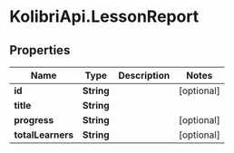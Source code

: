 # KolibriApi.LessonReport

## Properties
Name | Type | Description | Notes
------------ | ------------- | ------------- | -------------
**id** | **String** |  | [optional] 
**title** | **String** |  | 
**progress** | **String** |  | [optional] 
**totalLearners** | **String** |  | [optional] 


